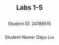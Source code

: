 <div style="display: flex; flex-direction: column; justify-content: center; align-items: center; height: 100vh;">

  <h2>Labs 1-5</h2>
  
  <p>Student ID: 24188515</p>
  <p>Student Name: Dayu Liu</p>

</div>

# Lab 1

## AWS Account and Log in

### [1] Log into an IAM user account created for you on AWS.
After receiving the email with original login cridentials, I logged-in and reseted my password accordingly.
http://127.0.0.1/assets/lab1-1.png

### [2] Search and open Identity Access Management
Clicked on the top-right panel to access `security cridentials`
http://127.0.0.1/assets/lab1-2.png

<p>Under the `access key` tab, create new access key and secret. Store the key and secret into somewhere private and secure.
http://127.0.0.1/assets/lab1-3.png

## Set up recent Linux OSes
I am running a windows machine, I decided to go with `ubuntus on windows` because it offers an isolated environment and separated file directory, which sets ease with file management.
http://127.0.0.1/assets/lab1-4.png

## Install Linux packages

### [1] Install Python 3.10.x
Because my ubuntu version is already `22.04`, I will get the lastest python version which is `3.10.12`.</p>

To update apt to latest version:
```
sudo apt update
sudo apt -y upgrade
```
http://127.0.0.1/assets/lab1-5.png

To check the latest version of python:
`python3 -V`

http://127.0.0.1/assets/lab1-6.png

To install pip3:

`sudo apt install -y python3-pip`

http://127.0.0.1/assets/lab1-7.png

### [2] Install awscli
To install AWS CLI and upgrade to latest version:
`pip3 install awscli --upgrade`
http://127.0.0.1/assets/lab1-8.png


### [3] Configure AWS
To configure and connect to Amazon EC2:
`aws configure`

http://127.0.0.1/assets/lab1-9.png


### [4] Install boto3
I find this step redundant as `botocore` is already inluded in AWS Cli package, but just for the spirit:
`pip3 install boto3`

http://127.0.0.1/assets/lab1-10.png

## Test the installed environment

### [1] Test the AWS environment
To confirm that we are connected to the `AWS environment`, run a simple command which prints out the region table.
`aws ec2 describe-regions --output table`

http://127.0.0.1/assets/lab1-11.png

### [2] Test the Python environment
We executed a command offered by AWS-Cli in the terminal, now we want to test on the python environment to achive a similar goal:
```
python3
    >>> import boto3
    >>> ec2 = boto3.client('ec2')
    >>> response = ec2.describe_regions()
    >>> print(response)
```

### [3] Write a Python script
Now we create a python script to wrap these lines in one file and also format the reponse into table structure.
The python script is located in `~\cits5503\lab1` in my Ubuntu machine.

#### (1) install dependencies
The pandas library is used here to convert un-tabulated data into structured table.
Run the following code to install the extra dependency
`pip install pandas`

#### (2) explain the code
The code in the script adds an extra step, the reponse data is sent as a parameter into pandas dataframe and then gets printed.
```
import boto3 as bt
import pandas as pd

ec2 = bt.client('ec2')
response = ec2.describe_regions()
regions = response['Regions']
regions_df = pd.DataFrame(regions)
print(regions_df)
```
#### (3) run the script
run the following code to execute the python script:
`python3 lab1.py`

  

## [4] get the results

After the script is executed, results are printed in a table structure

  

| --- | Endpoint | RegionName | OptInStatus |
| --- | --- | --- | --- |
0| ec2.ap-south-1.amazonaws.com| ap-south-1| opt-in-not-required
1| ec2.eu-north-1.amazonaws.com| eu-north-1| opt-in-not-required
2| ec2.eu-west-3.amazonaws.com| eu-west-3| opt-in-not-required
3| ec2.eu-west-2.amazonaws.com| eu-west-2| opt-in-not-required
4| ec2.eu-west-1.amazonaws.com| eu-west-1| opt-in-not-required
5| ec2.ap-northeast-3.amazonaws.com| ap-northeast-3| opt-in-not-required
6| ec2.ap-northeast-2.amazonaws.com| ap-northeast-2| opt-in-not-required
7| ec2.ap-northeast-1.amazonaws.com| ap-northeast-1| opt-in-not-required
8| ec2.ca-central-1.amazonaws.com| ca-central-1| opt-in-not-required
9| ec2.sa-east-1.amazonaws.com| sa-east-1| opt-in-not-required
10| ec2.ap-southeast-1.amazonaws.com| ap-southeast-1| opt-in-not-required
11| ec2.ap-southeast-2.amazonaws.com| ap-southeast-2| opt-in-not-required
12| ec2.eu-central-1.amazonaws.com| eu-central-1| opt-in-not-required
13| ec2.us-east-1.amazonaws.com| us-east-1| opt-in-not-required
14| ec2.us-east-2.amazonaws.com| us-east-2| opt-in-not-required
15| ec2.us-west-1.amazonaws.com| us-west-1| opt-in-not-required
16| ec2.us-west-2.amazonaws.com| us-west-2| opt-in-not-required



<div style="page-break-after: always;"></div>

# Lab 2

<div style="page-break-after: always;"></div>

# Lab 3

<div style="page-break-after: always;"></div>

# Lab 4

<div style="page-break-after: always;"></div>

# Lab 5